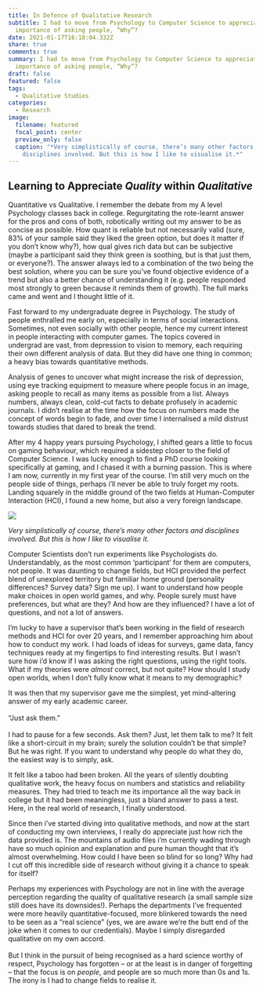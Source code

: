 ```yaml
---
title: In Defence of Qualitative Research
subtitle: I had to move from Psychology to Computer Science to appreciate the
  importance of asking people, “Why”?
date: 2021-01-17T16:18:04.332Z
share: true
comments: true
summary: I had to move from Psychology to Computer Science to appreciate the
  importance of asking people, “Why”?
draft: false
featured: false
tags:
  - Qualitative Studies
categories:
  - Research
image:
  filename: featured
  focal_point: center
  preview_only: false
  caption: "*Very simplistically of course, there’s many other factors and
    disciplines involved. But this is how I like to visualise it.*"
---
```

<!--StartFragment-->

## Learning to Appreciate *Quality* within *Qualitative*

<!--EndFragment-->

<!--StartFragment-->

Quantitative vs Qualitative. I remember the debate from my A level Psychology classes back in college. Regurgitating the rote-learnt answer for the pros and cons of both, robotically writing out my answer to be as concise as possible. How quant is reliable but not necessarily valid (sure, 83% of your sample said they liked the green option, but does it matter if you don’t know why?), how qual gives rich data but can be subjective (maybe a participant said they think green is soothing, but is that just them, or everyone?). The answer always led to a combination of the two being the best solution, where you can be sure you’ve found objective evidence of a trend but also a better chance of understanding it (e.g. people responded most strongly to green because it reminds them of growth). The full marks came and went and I thought little of it.

Fast forward to my undergraduate degree in Psychology. The study of people enthralled me early on, especially in terms of social interactions. Sometimes, not even socially with other people, hence my current interest in people interacting with computer games. The topics covered in undergrad are vast, from depression to vision to memory, each requiring their own different analysis of data. But they did have one thing in common; a heavy bias towards quantitative methods.

Analysis of genes to uncover what might increase the risk of depression, using eye tracking equipment to measure where people focus in an image, asking people to recall as many items as possible from a list. Always numbers, always clean, cold-cut facts to debate profusely in academic journals. I didn’t realise at the time how the focus on numbers made the concept of words begin to fade, and over time I internalised a mild distrust towards studies that dared to break the trend.

After my 4 happy years pursuing Psychology, I shifted gears a little to focus on gaming behaviour, which required a sidestep closer to the field of Computer Science. I was lucky enough to find a PhD course looking specifically at gaming, and I chased it with a burning passion. This is where I am now, currently in my first year of the course. I’m still very much on the people side of things, perhaps i’ll never be able to truly forget my roots. Landing squarely in the middle ground of the two fields at Human-Computer Interaction (HCI), I found a new home, but also a very foreign landscape.

<!--EndFragment-->

<!--StartFragment-->

![](https://faethfulexplorations.files.wordpress.com/2019/02/untitled-diagram-1.png)

<!--EndFragment-->

<!--StartFragment-->

*Very simplistically of course, there’s many other factors and disciplines involved. But this is how I like to visualise it.*

<!--EndFragment-->

<!--StartFragment-->

Computer Scientists don’t run experiments like Psychologists do. Understandably, as the most common ‘participant’ for them are computers, not people. It was daunting to change fields, but HCI provided the perfect blend of unexplored territory but familiar home ground (personality differences? Survey data? Sign me up). I want to understand how people make choices in open world games, and why. People surely must have preferences, but what are they? And how are they influenced? I have a lot of questions, and not a lot of answers.

I’m lucky to have a supervisor that’s been working in the field of research methods and HCI for over 20 years, and I remember approaching him about how to conduct my work. I had loads of ideas for surveys, game data, fancy techniques ready at my fingertips to find interesting results. But I wasn’t sure how i’d know if I was asking the right questions, using the right tools. What if my theories were *almost* correct, but not quite? How should I study open worlds, when I don’t fully know what it means to my demographic?

It was then that my supervisor gave me the simplest, yet mind-altering answer of my early academic career.\
\
“Just ask them.”\
\
I had to pause for a few seconds. Ask them? Just, let them talk to me? It felt like a short-circuit in my brain; surely the solution couldn’t be that simple? But he was right. If you want to understand why people do what they do, the easiest way is to simply, ask.

It felt like a taboo had been broken. All the years of silently doubting qualitative work, the heavy focus on numbers and statistics and reliability measures. They had tried to teach me its importance all the way back in college but it had been meaningless, just a bland answer to pass a test. Here, in the real world of research, I finally understood.

Since then i’ve started diving into qualitative methods, and now at the start of conducting my own interviews, I really do appreciate just how rich the data provided is. The mountains of audio files i’m currently wading through have so much opinion and explanation and pure human thought that it’s almost overwhelming. How could I have been so blind for so long? Why had I cut off this incredible side of research without giving it a chance to speak for itself?

Perhaps my experiences with Psychology are not in line with the average perception regarding the quality of qualitative research (a small sample size still does have its downsides!). Perhaps the departments I’ve frequented were more heavily quantitative-focused, more blinkered towards the need to be seen as a “real science” (yes, we are aware we’re the butt end of the joke when it comes to our credentials). Maybe I simply disregarded qualitative on my own accord.\
\
But I think in the pursuit of being recognised as a hard science worthy of respect, Psychology has forgotten – or at the least is in danger of forgetting – that the focus is on *people*, and people are so much more than 0s and 1s. The irony is I had to change fields to realise it.

<!--EndFragment-->

